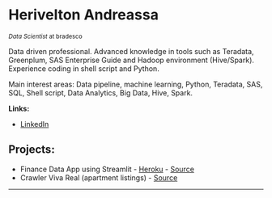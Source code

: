 # Herivelton Andreassa
<sub>*Data Scientist* at bradesco</sub>

Data driven professional. Advanced knowledge in tools such as Teradata, Greenplum, SAS Enterprise Guide and Hadoop environment (Hive/Spark). Experience coding in shell script and Python. 

Main interest areas: Data pipeline, machine learning, Python, Teradata, SAS, SQL, Shell script, Data Analytics, Big Data, Hive, Spark. 

**Links:**
* [LinkedIn](https://www.linkedin.com/in/heriveltonandreassa/?locale=en_US)

## Projects:

* Finance Data App using Streamlit - [Heroku](https://finance-data-app.herokuapp.com/) - [Source](https://github.com/handreassa/Data-Science/tree/main/finance-data-app)  
* Crawler Viva Real (apartment listings) - [Source](https://github.com/handreassa/Data-Science/tree/main/viva-real_crawler)
---
